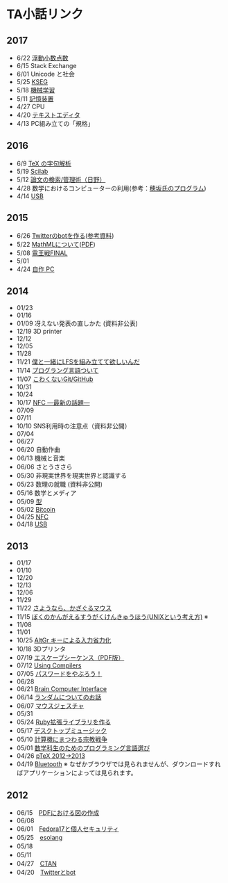 # TA小話リンク
## 2017
- 6/22 [浮動小数点数](https://drive.google.com/file/d/0Bx5FD2fcS8OseEN0RVU2WUpDLWc/view?usp=sharing)
- 6/15 Stack Exchange
- 6/01 Unicode と社会
- 5/25 [KSEG](https://drive.google.com/file/d/0B3jVbcd6-oTcVnRBX0I1UkxyTm8/view?usp=sharing)
- 5/18 [機械学習](https://drive.google.com/file/d/0BwyXgVn-JVXZa2ZLVWEzWEFZZEU/view?usp=sharing)
- 5/11 [記憶装置](https://drive.google.com/file/d/0B5IbUrs1MtxGTXBWYV8zWG9oblE/view?usp=sharing)
- 4/27 CPU
- 4/20 [テキストエディタ](https://drive.google.com/file/d/0BxTOyySbK5z_S2w4OVNBWDdISVE/view?usp=sharing)
- 4/13 PC組み立ての「規格」

## 2016
- 6/9 [TeX の字句解析](https://drive.google.com/open?id=0Bx5FD2fcS8OsajdYS3pzU3BJWnM)
- 5/19   [Scilab](https://drive.google.com/open?id=0B3jVbcd6-oTcaHJUVXlkeE9tam8)
- 5/12 [論文の検索/管理術（日野）](http://www.google.com/url?q=http%3A%2F%2Fwww-mmm.is.s.u-tokyo.ac.jp%2F~wataru%2Fks%2F20160512.pdf&sa=D&sntz=1&usg=AFQjCNEXGOXhAKXol_rZGCJC1Veb5STckA)
- 4/28 数学におけるコンピューターの利用(参考：[穂坂氏のプログラム](https://www.google.com/url?q=https%3A%2F%2Fwww.dropbox.com%2Fs%2Fz2g7mt0btpvuwx9%2FRScorresp.html&sa=D&sntz=1&usg=AFQjCNFZdxaHZZ75hwClUX4zbUKJpcgqKQ))
- 4/14 [USB](http://www.google.com/url?q=http%3A%2F%2Fwww.ms.u-tokyo.ac.jp%2F~orita%2Fks%2F2016S.pdf&sa=D&sntz=1&usg=AFQjCNFhsVTfpUdtKV6uBNP9xn8YrywU-A)

## 2015
- 6/26 [Twitterのbotを作る](http://www.google.com/url?q=http%3A%2F%2Fwww.ms.u-tokyo.ac.jp%2F~swaka%2FKS%2FKS2015S.pdf&sa=D&sntz=1&usg=AFQjCNGizI-laF5zGyLtRTCi9X0R3RZXew)([参考資料](http://www.google.com/url?q=http%3A%2F%2Fwww.ms.u-tokyo.ac.jp%2F~swaka%2FKS%2FKS.html&sa=D&sntz=1&usg=AFQjCNFJluhxFNnKIPUITrzCh0_wqeDT7g))
- 5/22 [MathMLについて](http://www.google.com/url?q=http%3A%2F%2Fwww.ms.u-tokyo.ac.jp%2F~arata%2Fkeisansugaku%2Ftalk-mathml%2F&sa=D&sntz=1&usg=AFQjCNE-ke8KzUvB_xJcDmAJlbdLgvfJMA)([PDF](http://www.google.com/url?q=http%3A%2F%2Fwww.ms.u-tokyo.ac.jp%2F~arata%2Fkeisansugaku%2Ftalk-mathml.pdf&sa=D&sntz=1&usg=AFQjCNHhyM_Wo5g8JPHQRSC97r7369bncQ))
- 5/08 [電王戦FINAL](http://www.google.com/url?q=http%3A%2F%2Fwww.ms.u-tokyo.ac.jp%2F~mkimura%2Fks_kimura_150508.pdf&sa=D&sntz=1&usg=AFQjCNEX0YE2rqc_WWv23CQiSP4VNO1g1A)
- 5/01
- 4/24 [自作 PC](http://www.google.com/url?q=http%3A%2F%2Fwww.ms.u-tokyo.ac.jp%2F~orita%2Fks%2F2015S.pdf&sa=D&sntz=1&usg=AFQjCNFQy3C-dDn5FPwGc6ZOiWHfu3SykA)

## 2014
- 01/23 
- 01/16 
- 01/09 冴えない発表の直しかた (資料非公表)
- 12/19 3D printer
- 12/12 
- 12/05 
- 11/28 
- 11/21 [僕と一緒にLFSを組み立てて欲しいんだ](https://drive.google.com/file/d/0B9htKdUA2OvuaGtfN1FTSjF1T0k/view?usp=sharing)
- 11/14 [プログラング言語ついて](https://drive.google.com/file/d/0B3jVbcd6-oTcTnZZWmszTkF4TXc/view?usp=sharing)
- 11/07 [こわくないGit/GitHub](http://www.google.com/url?q=http%3A%2F%2Fmajiang.github.io%2Fks%2F20141107.pdf&sa=D&sntz=1&usg=AFQjCNFB0mxHgJ6uBRL33Tt3sqal47yoIg)
- 10/31 
- 10/24 
- 10/17 [NFC —最新の話題—](http://www.google.com/url?q=http%3A%2F%2Fwww.ms.u-tokyo.ac.jp%2F~orita%2Fks%2F2014W.pdf&sa=D&sntz=1&usg=AFQjCNFvDYkx-XYojeKA2S0KEAnkmlA0uw)
- 07/09 
- 07/11 
- 10/10 SNS利用時の注意点（資料非公開）
- 07/04 
- 06/27 
- 06/20 自動作曲
- 06/13 機械と音楽
- 06/06 さとうささら
- 05/30 非現実世界を現実世界と認識する
- 05/23 数理の就職 (資料非公開)
- 05/16 数学とメディア
- 05/09 [型](http://www.google.com/url?q=http%3A%2F%2Fmajiang.github.io%2Fks%2F20140509.pdf&sa=D&sntz=1&usg=AFQjCNFX6786F1Kn0P8DPugKM8bnO0DdOg)
- 05/02 [Bitcoin](https://drive.google.com/file/d/0B2DI4gO0YB-MUVJidmxLYlRYQ28/edit?usp=sharing)
- 04/25 [NFC](http://www.google.com/url?q=http%3A%2F%2Fwww.ms.u-tokyo.ac.jp%2F~orita%2Fks%2F2014S.pdf&sa=D&sntz=1&usg=AFQjCNGpR4M2biKLhDL5Hr2pu_QW4dm-Uw)
- 04/18 [USB](https://docs.google.com/presentation/d/1ZMcMmGr8I7KPC518oy-BxZfJZNIzhRuKERHkOSz9NDc/present?usp=sharing)

## 2013
- 01/17 
- 01/10 
- 12/20 
- 12/13 
- 12/06 
- 11/29 
- 11/22 [さようなら、かざぐるマウス](http://www.google.com/url?q=http%3A%2F%2Fwww.ms.u-tokyo.ac.jp%2F~orita%2Fks%2F2013W.pdf&sa=D&sntz=1&usg=AFQjCNE2O7XOXdVTlNSI-DGYNlQkm1F4JQ)
- 11/15 [ぼくのかんがえるすうがくけんきゅうほう(UNIXという考え方)](https://drive.google.com/file/d/0B9htKdUA2OvuMHBWTjNOR3NWNDg/edit?usp=sharing) ※
- 11/08 
- 11/01 
- 10/25 [AltGr キーによる入力省力化](https://drive.google.com/file/d/0BwcfP5FdHgNNdlUxTlVNRE1TWVk)
- 10/18 3Dプリンタ
- 07/19 [エスケープシーケンス（PDF版）](https://docs.google.com/file/d/0BwcfP5FdHgNNQUFrT290dE1fT3c/edit?usp=sharing)
- 07/12 [Using Compilers](https://docs.google.com/viewer?a=v&pid=sites&srcid=ZGVmYXVsdGRvbWFpbnxrZWlzYW5zdWdha3V8Z3g6MTczMWM5YWVmOTAyNzJjMg)
- 07/05 [パスワードをやぶろう！](https://docs.google.com/viewer?a=v&pid=sites&srcid=ZGVmYXVsdGRvbWFpbnxrZWlzYW5zdWdha3V8Z3g6NjFmM2E5NTE1NWM5YTVjZg)
- 06/28 
- 06/21 [Brain Computer Interface](https://docs.google.com/file/d/0BzLBJd27EpYdZjNueFlhM2k1VEE/edit?usp=sharing)
- 06/14 [ランダムについてのお話](https://sites.google.com/a/utmsks.net/material/TAtalks_9.pdf?attredirects=0)
- 06/07 [マウスジェスチャ](http://www.google.com/url?q=http%3A%2F%2Fwww.ms.u-tokyo.ac.jp%2F~orita%2Fks%2F2013S.pdf&sa=D&sntz=1&usg=AFQjCNEu2KpKxFp1ohOnlko365NUfgprOQ)
- 05/31 
- 05/24 [Ruby拡張ライブラリを作る](https://docs.google.com/file/d/0B9htKdUA2OvuNTN1dEYzMUx1ZUE/edit?usp=sharing)
- 05/17 [デスクトップミュージック](https://docs.google.com/file/d/0B7ddKSZIYQ5uTFoyaW93OHpGV3c/edit?usp=sharing)
- 05/10 [計算機にまつわる宗教戦争](https://docs.google.com/file/d/0B0jZHYL0Bdk-dXJ5c2NUVkdzMTQ/edit?usp=sharing)
- 05/01 [数学科生のためのプログラミング言語選び](https://sites.google.com/a/utmsks.net/material/20130501talk.pdf?attredirects=0)
- 04/26 [pTeX 2012→2013](https://docs.google.com/file/d/0BwcfP5FdHgNNZ2hoWk1OZGJPWXc/edit?usp=sharing)
- 04/19 [Bluetooth](https://docs.google.com/presentation/d/1e6f0nEDlSyuutCNIGED54lamzrbVUJTRQD5tMut3-sE/present#slide=id.p)
※ なぜかブラウザでは見られませんが、ダウンロードすればアプリケーションによっては見られます。

## 2012
- 06/15　[PDFにおける図の作成](https://docs.google.com/open?id=0B_b47JvHk1wLbDQ2bGx0U2dGdTg)
- 06/08
- 06/01　[Fedora17と個人セキュリティ](https://docs.google.com/file/d/0B-qECKUiV0VIZnVjbnZ4SGhGSGM/edit?pli=1#)
- 05/25　[esolang](https://docs.google.com/file/d/0B-qECKUiV0VIZnVjbnZ4SGhGSGM/edit?pli=1#)
- 05/18　
- 05/11　
- 04/27　[CTAN](http://www.google.com/url?q=http%3A%2F%2Fwww.ms.u-tokyo.ac.jp%2F~kitagawa%2Fks120427-pub.pdf&sa=D&sntz=1&usg=AFQjCNFOCGv9j6V_U3SL6FuH5f_Uu6Sweg)
- 04/20　[Twitterとbot](https://docs.google.com/presentation/d/1EiP9xPSQR7GyZqX65w91DReuhEuB7lgC-J15ru-W0f8/present#slide=id.p)
